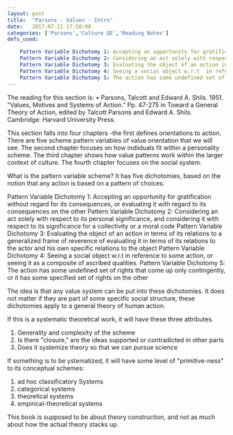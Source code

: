 ```yaml
---
layout: post
title:  "Parsons - Values - Intro"
date:   2017-07-11 17:50:00
categories: ['Parsons','Culture QE','Reading Notes']
defs_used:

    Pattern Variable Dichotomy 1: Accepting an opportunity for gratification without regard for its consequences, or evaluating it with regard to its consequences on the other
    Pattern Variable Dichotomy 2: Considering an act solely with respect to its personal significance, and considering it with respect to its significance for a collectivity or a moral code
    Pattern Variable Dichotomy 3: Evaluating the object of an action in terms of its relations to a generalized frame of reverence of evaluating it in terms of its relations to the actor and his own specific relations to the object
    Pattern Variable Dichotomy 4: Seeing a social object w.r.t  in reference to some action, or seeing it as a composite of ascribed qualities.
    Pattern Variable Dichotomy 5: The action has some undefined set of rights that come up only contingently, or it has some specified set of rights on the other
---
```


The reading for this section is: •	Parsons, Talcott and Edward A. Shils. 1951. "Values, Motives and Systems of Action." Pp. 47-275 in Toward a General Theory of Action, edited by Talcott Parsons and Edward A. Shils. Cambridge: Harvard University Press.

This section falls into four chapters -the first defines orientations to action. There are five scheme pattern variables of value orientation that we will see.
The second chapter focuses on how indiiduals fit within a personality scheme.
The third chapter shows how value patterns work within the larger context of culture.
The fourth chapter focuses on the social system.

What is the pattern variable scheme? It has five dichotomies, based on the notion that any action is based on a pattern of choices.

<def>Pattern Variable Dichotomy 1: Accepting an opportunity for gratification without regard for its consequences, or evaluating it with regard to its consequences on the other</def>
<def>Pattern Variable Dichotomy 2: Considering an act solely with respect to its personal significance, and considering it with respect to its significance for a collectivity or a moral code</def>
<def>Pattern Variable Dichotomy 3: Evaluating the object of an action in terms of its relations to a generalized frame of reverence of evaluating it in terms of its relations to the actor and his own specific relations to the object</def>
<def>Pattern Variable Dichotomy 4: Seeing a social object w.r.t  in reference to some action, or seeing it as a composite of ascribed qualities.</def>
<def>Pattern Variable Dichotomy 5: The action has some undefined set of rights that come up only contingently, or it has some specified set of rights on the other</def>

The idea is that any value system can be put into these dichotomies. It does not matter if they are part of some specific social structure, these dichotomies apply to a general theory of human action.

If this is a systematic theoretical work, it will have these three attributes.
1. Generality and complexity of the scheme
2. Is there "closure," are the ideas supported or contradicted in other parts
3. Does it systemize theory so that we can pursue science

If something is to be ystematized, it will have some level of "primitive-ness" to its conceptual schemes:
1. ad hoc classificatory Systems
2. categorical systems
3. theoretical systems
4. empirical-theoretical systems

This book is supposed to be about theory construction, and not as much about how the actual theory stacks up.

